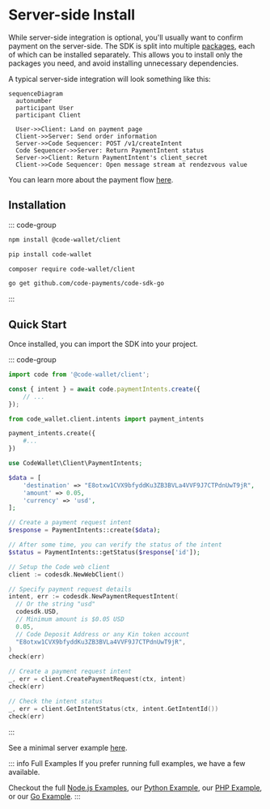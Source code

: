 # Server-side Install

While server-side integration is optional, you'll usually want to confirm payment on the server-side. The SDK is split into multiple [packages](./installation#packages), each of which can be installed separately. This allows you to install only the packages you need, and avoid installing unnecessary dependencies. 

A typical server-side integration will look something like this:

```mermaid
sequenceDiagram
  autonumber
  participant User
  participant Client

  User->>Client: Land on payment page
  Client->>Server: Send order information
  Server->>Code Sequencer: POST /v1/createIntent
  Code Sequencer->>Server: Return PaymentIntent status
  Server->>Client: Return PaymentIntent's client_secret
  Client->>Code Sequencer: Open message stream at rendezvous value
```

You can learn more about the payment flow [here](../intents/payment-requests).

## Installation

::: code-group
```bash [npm]
npm install @code-wallet/client
```

```bash [pip]
pip install code-wallet
```

```bash [php]
composer require code-wallet/client
```

```bash [go]
go get github.com/code-payments/code-sdk-go
```
:::

## Quick Start

Once installed, you can import the SDK into your project.

::: code-group
```js [node.js / bun]
import code from '@code-wallet/client';

const { intent } = await code.paymentIntents.create({
    // ...
});
```

```python [python]
from code_wallet.client.intents import payment_intents

payment_intents.create({
    #...
})
```

```php [php]
use CodeWallet\Client\PaymentIntents;

$data = [
    'destination' => "E8otxw1CVX9bfyddKu3ZB3BVLa4VVF9J7CTPdnUwT9jR",
    'amount' => 0.05,
    'currency' => 'usd',
];

// Create a payment request intent
$response = PaymentIntents::create($data);

// After some time, you can verify the status of the intent
$status = PaymentIntents::getStatus($response['id']);
```

```go [go]
// Setup the Code web client
client := codesdk.NewWebClient()

// Specify payment request details
intent, err := codesdk.NewPaymentRequestIntent(
  // Or the string "usd"
  codesdk.USD,
  // Minimum amount is $0.05 USD
  0.05,
  // Code Deposit Address or any Kin token account
  "E8otxw1CVX9bfyddKu3ZB3BVLa4VVF9J7CTPdnUwT9jR",
)
check(err)

// Create a payment request intent
_, err = client.CreatePaymentRequest(ctx, intent)
check(err)

// Check the intent status
_, err = client.GetIntentStatus(ctx, intent.GetIntentId())
check(err)
```
:::

See a minimal server example [here](../example/payment-verification). 

::: info Full Examples
If you prefer running full examples, we have a few available.

Checkout the full [Node.js Examples](https://github.com/code-payments/code-sdk/tree/main/examples), our [Python Example](https://github.com/code-payments/code-sdk-python/tree/main/example), our [PHP Example](https://github.com/code-payments/code-sdk-php/tree/main/example), or our [Go Example](https://github.com/code-payments/code-sdk-go/tree/main/example).
:::
